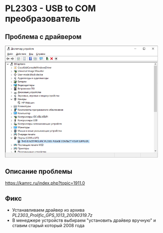 
# PL2303 - USB to COM преобразователь

## Проблема с драйвером
![enter image description here](driver_error.png)

## Описание проблемы
https://kamrc.ru/index.php?topic=1911.0

## Фикс
 - Устанавливаем драйвер из архива *PL2303_Prolific_GPS_1013_20090319.7z*
 - В менеджере устройств выбираем "установить драйвер вручную" и ставим старый который 2008 года